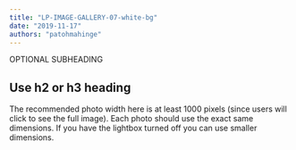 ```yaml
---
title: "LP-IMAGE-GALLERY-07-white-bg"
date: "2019-11-17"
authors: "patohmahinge"
---
```


OPTIONAL SUBHEADING

## Use h2 or h3 heading

The recommended photo width here is at least 1000 pixels (since users will click to see the full image). Each photo should use the exact same dimensions. If you have the lightbox turned off you can use smaller dimensions.
